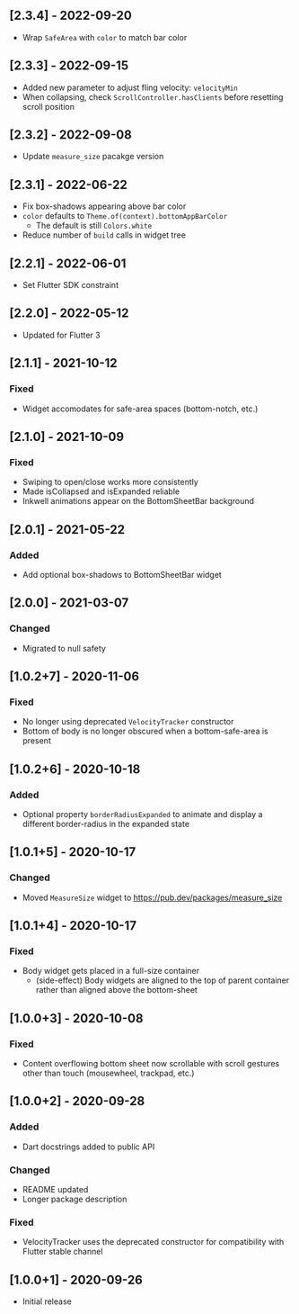 ## [2.3.4] - 2022-09-20
- Wrap `SafeArea` with `color` to match bar color

## [2.3.3] - 2022-09-15
- Added new parameter to adjust fling velocity: `velocityMin`
- When collapsing, check `ScrollController.hasClients` before resetting scroll position

## [2.3.2] - 2022-09-08
- Update `measure_size` pacakge version

## [2.3.1] - 2022-06-22
- Fix box-shadows appearing above bar color
- `color` defaults to `Theme.of(context).bottomAppBarColor`
  - The default is still `Colors.white`
- Reduce number of `build` calls in widget tree

## [2.2.1] - 2022-06-01
- Set Flutter SDK constraint

## [2.2.0] - 2022-05-12
- Updated for Flutter 3

## [2.1.1] - 2021-10-12
### Fixed
- Widget accomodates for safe-area spaces (bottom-notch, etc.)

## [2.1.0] - 2021-10-09
### Fixed
- Swiping to open/close works more consistently
- Made isCollapsed and isExpanded reliable
- Inkwell animations appear on the BottomSheetBar background

## [2.0.1] - 2021-05-22
### Added
- Add optional box-shadows to BottomSheetBar widget

## [2.0.0] - 2021-03-07
### Changed
- Migrated to null safety

## [1.0.2+7] - 2020-11-06
### Fixed
- No longer using deprecated `VelocityTracker` constructor
- Bottom of body is no longer obscured when a bottom-safe-area is present

## [1.0.2+6] - 2020-10-18
### Added
- Optional property `borderRadiusExpanded` to animate and display a different border-radius in the expanded state

## [1.0.1+5] - 2020-10-17
### Changed
- Moved `MeasureSize` widget to https://pub.dev/packages/measure_size

## [1.0.1+4] - 2020-10-17
### Fixed
- Body widget gets placed in a full-size container
  - (side-effect) Body widgets are aligned to the top of parent container rather than aligned above the bottom-sheet

## [1.0.0+3] - 2020-10-08
### Fixed
- Content overflowing bottom sheet now scrollable with scroll gestures other than touch (mousewheel, trackpad, etc.)

## [1.0.0+2] - 2020-09-28
### Added
- Dart docstrings added to public API

### Changed
- README updated
- Longer package description

### Fixed
- VelocityTracker uses the deprecated constructor for compatibility with Flutter stable channel

## [1.0.0+1] - 2020-09-26
- Initial release
